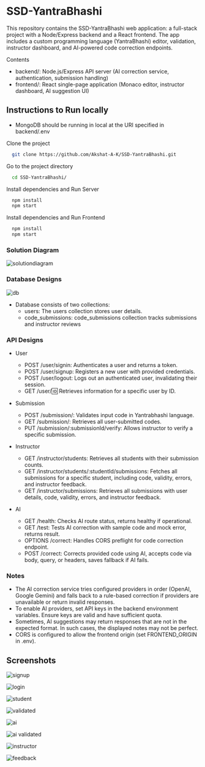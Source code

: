 ﻿# SSD-YantraBhashi

This repository contains the SSD-YantraBhashi web application: a full-stack project with a Node/Express backend and a React frontend. The app includes a custom programming language (YantraBhashi) editor, validation, instructor dashboard, and AI-powered code correction endpoints.

Contents
- backend/: Node.js/Express API server (AI correction service, authentication, submission handling)
- frontend/: React single-page application (Monaco editor, instructor dashboard, AI suggestion UI)

## Instructions to Run locally

* MongoDB should be running in local at the URI specified in backend/.env

Clone the project

```bash
  git clone https://github.com/Akshat-A-K/SSD-YantraBhashi.git
```

Go to the project directory

```bash
  cd SSD-YantraBhashi/
```

Install dependencies and Run Server

```bash
  npm install
  npm start
```

Install dependencies and Run Frontend

```bash
  npm install
  npm start
```

### Solution Diagram

![solutiondiagram](https://github.com/user-attachments/assets/dfb47c44-733f-4784-93b4-ddfd8a8d273e)

### Database Designs

![db](https://github.com/user-attachments/assets/353ea63b-36ea-496b-90ad-21ee2b22f286)

- Database consists of two collections: 
	- users: The users collection stores user details.
	- code_submissions: code_submissions collection tracks submissions and instructor reviews


### API Designs

- User

	- POST /user/signin: Authenticates a user and returns a token.
	- POST /user/signup: Registers a new user with provided credentials.
	- POST /user/logout: Logs out an authenticated user, invalidating their session.
	- GET /user/:id: Retrieves information for a specific user by ID.

- Submission

	- POST /submission/: Validates input code in Yantrabhashi language.
	- GET /submission/: Retrieves all user-submitted codes.
	- PUT /submission/:submissionId/verify: Allows instructor to verify a specific submission.

- Instructor

	- GET /instructor/students: Retrieves all students with their submission counts.
	- GET /instructor/students/:studentId/submissions: Fetches all submissions for a specific student, including code, validity, errors, and instructor feedback.
	- GET /instructor/submissions: Retrieves all submissions with user details, code, validity, errors, and instructor feedback.

- AI

	- GET /health: Checks AI route status, returns healthy if operational.
	- GET /test: Tests AI correction with sample code and mock error, returns result.
	- OPTIONS /correct: Handles CORS preflight for code correction endpoint.
	- POST /correct: Corrects provided code using AI, accepts code via body, query, or headers, saves fallback if AI fails.

### Notes
- The AI correction service tries configured providers in order (OpenAI, Google Gemini) and falls back to a rule-based correction if providers are unavailable or return invalid responses.
- To enable AI providers, set API keys in the backend environment variables. Ensure keys are valid and have sufficient quota.
- Sometimes, AI suggestions may return responses that are not in the expected format. In such cases, the displayed notes may not be perfect.
- CORS is configured to allow the frontend origin (set FRONTEND_ORIGIN in .env).

## Screenshots

![signup](https://github.com/user-attachments/assets/1fb31a7f-c11c-40e5-abba-e70de407ed4d)

![login](https://github.com/user-attachments/assets/a565ea07-1713-424a-aa35-3ea5ac1128ff)

![student](https://github.com/user-attachments/assets/774d16c1-64bb-4cfe-bb7d-6c587df87244)

![validated](https://github.com/user-attachments/assets/ef2c18d1-c210-4024-8a4d-9b973f4d38bf)

![ai](https://github.com/user-attachments/assets/299b3a1f-eda8-4128-92ae-6b0d420adb95)

![ai validated](https://github.com/user-attachments/assets/e4ceddcb-3c9b-414e-a5d9-f61f464b4bfc)

![instructor](https://github.com/user-attachments/assets/93eb55c1-7898-4f2a-a7b4-0b14ceeb69d9)

![feedback](https://github.com/user-attachments/assets/1cec5d20-02e2-48b6-88e0-6afd6260a767)

